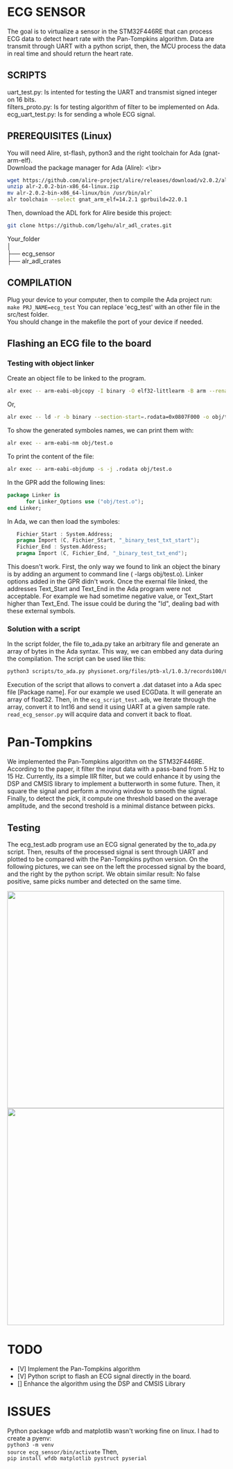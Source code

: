 # ECG SENSOR #
The goal is to virtualize a sensor in the STM32F446RE that can process ECG data to detect heart rate with the Pan-Tompkins algorithm.
Data are transmit through UART with a python script, then, the MCU process the data in real time and should return the heart rate.

## SCRIPTS ## 
uart_test.py: Is intented for testing the UART and transmist signed integer on 16 bits. <br/>
filters_proto.py: Is for testing algorithm of filter to be implemented on Ada. <br/>
ecg_uart_test.py: Is for sending a whole ECG signal. 

## PREREQUISITES (Linux) ##
You will need Alire, st-flash, python3 and the right toolchain for Ada (gnat-arm-elf).<br/>
Download the package manager for Ada (Alire): <\br>
```bash
wget https://github.com/alire-project/alire/releases/download/v2.0.2/alr-2.0.2-bin-x86_64-linux.zip
unzip alr-2.0.2-bin-x86_64-linux.zip
mv alr-2.0.2-bin-x86_64-linux/bin /usr/bin/alr`
alr toolchain --select gnat_arm_elf=14.2.1 gprbuild=22.0.1
```
Then, download the ADL fork for Alire beside this project: <br/>
```bash
git clone https://github.com/lgehu/alr_adl_crates.git
```
Your_folder <br/>
│ </br>
├── ecg_sensor <br/>
├── alr_adl_crates
    
## COMPILATION ##
Plug your device to your computer, then to compile the Ada project run: <br/>
`make PRJ_NAME=ecg_test`
You can replace 'ecg_test' with an other file in the src/test folder.<br/>
You should change in the makefile the port of your device if needed.

## Flashing an ECG file to the board ## 

### Testing with object linker 

Create an object file to be linked to the program.
```bash
alr exec -- arm-eabi-objcopy -I binary -O elf32-littlearm -B arm --rename-section .data=.rodata test.txt obj/test.o
```
Or,
```bash 
alr exec -- ld -r -b binary --section-start=.rodata=0x0807F000 -o obj/test.o test.txt
```

To show the generated symboles names, we can print them with:
```bash
alr exec -- arm-eabi-nm obj/test.o
```

To print the content of the file:
```bash
alr exec -- arm-eabi-objdump -s -j .rodata obj/test.o
```

In the GPR add the following lines:
```Ada
package Linker is
      for Linker_Options use ("obj/test.o");
end Linker;

```
In Ada, we can then load the symboles:
```Ada
   Fichier_Start : System.Address;
   pragma Import (C, Fichier_Start, "_binary_test_txt_start");
   Fichier_End : System.Address;
   pragma Import (C, Fichier_End, "_binary_test_txt_end");
```
This doesn't work. First, the only way we found to link an object the binary is by adding an argument to command line ( -largs obj/test.o). Linker options added in the GPR didn't work.
Once the exernal file linked, the addresses Text_Start and Text_End in the Ada program were not acceptable. For example we had sometime negative value, or Text_Start higher than Text_End. The issue could be during the "ld", dealing bad with these external symbols.

### Solution with a script
In the script folder, the file to_ada.py take an arbitrary file and generate an array of bytes in the Ada syntax. This way, we can embbed any data during the compilation.
The script can be used like this:
```bash 
python3 scripts/to_ada.py physionet.org/files/ptb-xl/1.0.3/records100/00000/00001_lr src/ [Package_Name] --wfdb
```
Execution of the script that allows to convert a .dat dataset into a Ada spec file [Package name]. For our example we used ECGData.
It will generate an array of float32. Then, in the `ecg_script_test.adb`, we iterate through the array, convert it to Int16 and send it using UART at a given sample rate.
`read_ecg_sensor.py` will acquire data and convert it back to float.

# Pan-Tompkins
We implemented the Pan-Tompkins algorithm on the STM32F446RE. According to the paper, it filter the input data with a pass-band from 5 Hz to 15 Hz. Currently, its a simple IIR filter, but we could enhance it by using the DSP  and CMSIS library to implement a butterworth in some future. Then, it square the signal and perform a moving window to smooth the signal. Finally, to detect the pick, it compute one threshold based on the average amplitude, and the second treshold is a minimal distance between picks.

## Testing
The ecg_test.adb program use an ECG signal generated by the to_ada.py script. Then, results of the processed signal is sent through UART and plotted to be compared with the Pan-Tompkins python version. 
On the following pictures, we can see on the left the processed signal by the board, and the right by the python script. We obtain similar result: No false positive, same picks number and detected on the same time.

<p float="left">
  <img src="https://github.com/user-attachments/assets/8a5ad799-4a83-48e4-911f-79fcc074056d" width="500" />
  <img src="https://github.com/user-attachments/assets/b64c858f-ec68-40bc-9dfc-82cd7c9bac8a" width="500" />
</p>

# TODO #
- [V] Implement the Pan-Tompkins algorithm
- [V] Python script to flash an ECG signal directly in the board. 
- [] Enhance the algorithm using the DSP and CMSIS Library

# ISSUES #
Python package wfdb and matplotlib wasn't working fine on linux. I had to create a
pyenv: <br/>
`python3 -m venv` <br/>
`source ecg_sensor/bin/activate`
Then, <br/>
`pip install wfdb matplotlib pystruct pyserial`
